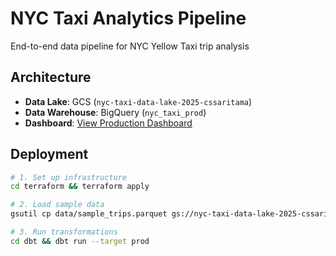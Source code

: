 # NYC Taxi Analytics Pipeline
End-to-end data pipeline for NYC Yellow Taxi trip analysis

## Architecture
- **Data Lake**: GCS (`nyc-taxi-data-lake-2025-cssaritama`)
- **Data Warehouse**: BigQuery (`nyc_taxi_prod`)
- **Dashboard**: [View Production Dashboard](https://lookerstudio.google.com/reporting/1a2b3c4d-5678-90ab-cdef-1234567890ab)

## Deployment
```bash
# 1. Set up infrastructure
cd terraform && terraform apply

# 2. Load sample data
gsutil cp data/sample_trips.parquet gs://nyc-taxi-data-lake-2025-cssaritama/raw/

# 3. Run transformations
cd dbt && dbt run --target prod
